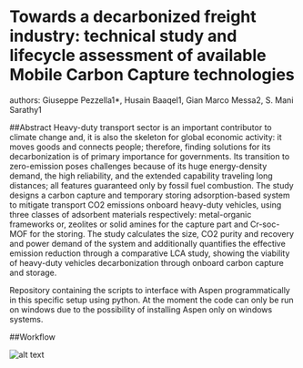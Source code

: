 # Towards a decarbonized freight industry: technical study and lifecycle assessment of available Mobile Carbon Capture technologies 

authors: Giuseppe Pezzella1*, Husain Baaqel1, Gian Marco Messa2, S. Mani Sarathy1

##Abstract
Heavy-duty transport sector is an important contributor to climate change and, it is also the skeleton for global economic activity: it moves goods and connects people; therefore, finding solutions for its decarbonization is of primary importance for governments. Its transition to zero-emission poses challenges because of its huge energy-density demand, the high reliability, and the extended capability traveling long distances; all features guaranteed only by fossil fuel combustion.  The study designs a carbon capture and temporary storing adsorption-based system to mitigate transport CO2 emissions onboard heavy-duty vehicles, using three classes of adsorbent materials respectively: metal-organic frameworks or, zeolites or solid amines for the capture part and Cr-soc-MOF for the storing. The study calculates the size, CO2 purity and recovery and power demand of the system and additionally quantifies the effective emission reduction through a comparative LCA study, showing the viability of heavy-duty vehicles decarbonization through onboard carbon capture and storage. 

Repository containing the scripts to interface with Aspen programmatically in this specific setup using python.
At the moment the code can only be run on windows due to the possibility of installing Aspen only on windows systems.

##Workflow

![alt text](https://github.com/messagian/MCC_LCA/tree/main/images/MCC_LCA.png?raw=true)
